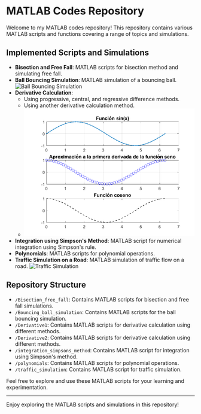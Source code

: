 # MATLAB Codes Repository

Welcome to my MATLAB codes repository! This repository contains various MATLAB scripts and functions covering a range of topics and simulations.

## Implemented Scripts and Simulations

- **Bisection and Free Fall**: MATLAB scripts for bisection method and simulating free fall.
- **Ball Bouncing Simulation**: MATLAB simulation of a bouncing ball.
  ![Ball Bouncing Simulation](Matlab_Codes/Bouncing_ball_simulation/figures/bouncin_ball.gif)
- **Derivative Calculation**:
  - Using progressive, central, and regressive difference methods.
  - Using another derivative calculation method.
  - ![Derivative Graph](Matlab_Codes/Derivative1/figures/grafica.png)
- **Integration using Simpson's Method**: MATLAB script for numerical integration using Simpson's rule.
- **Polynomials**: MATLAB scripts for polynomial operations.
- **Traffic Simulation on a Road**: MATLAB simulation of traffic flow on a road.
  ![Traffic Simulation](Matlab_Codes/Traffic_simulation/figures/traffic_simulation.gif)

## Repository Structure

- `/Bisection_free_fall`: Contains MATLAB scripts for bisection and free fall simulations.
- `/Bouncing_ball_simulation`: Contains MATLAB scripts for the ball bouncing simulation.
- `/Derivative1`: Contains MATLAB scripts for derivative calculation using different methods.
- `/Derivative2`: Contains MATLAB scripts for derivative calculation using different methods.
- `/integration_simpsons_method`: Contains MATLAB script for integration using Simpson's method.
- `/polynomials`: Contains MATLAB scripts for polynomial operations.
- `/traffic_simulation`: Contains MATLAB script for traffic simulation.

Feel free to explore and use these MATLAB scripts for your learning and experimentation.

---

Enjoy exploring the MATLAB scripts and simulations in this repository!
